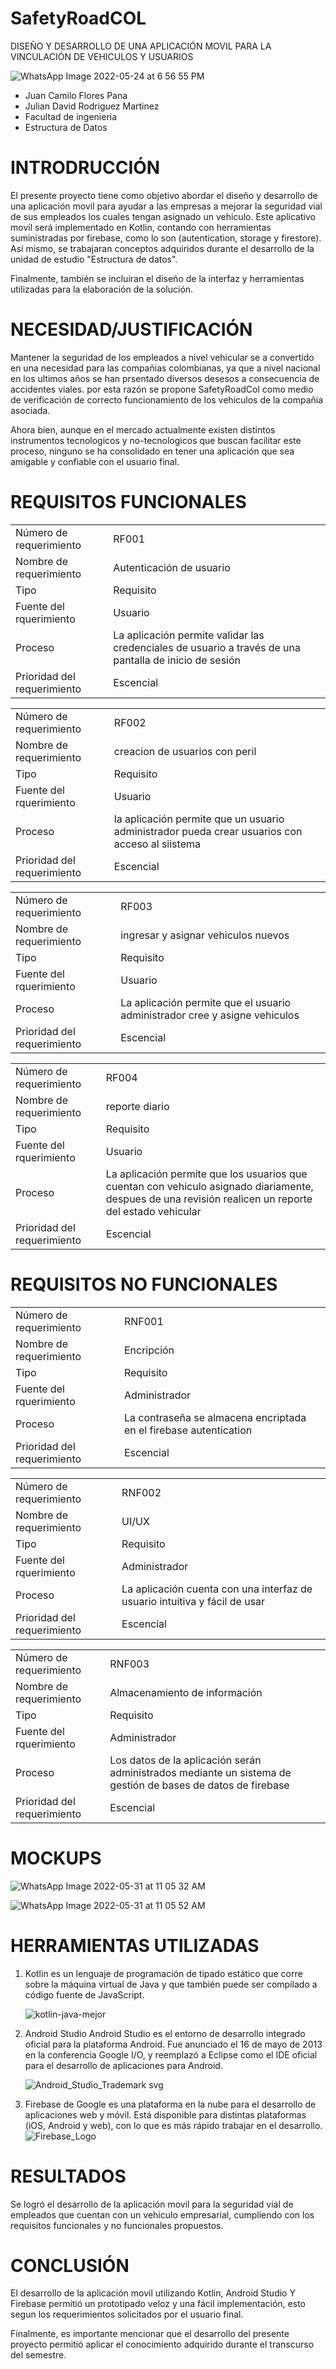 # SafetyRoadCOL
DISEÑO Y DESARROLLO DE UNA APLICACIÓN MOVIL PARA LA VINCULACIÓN DE VEHICULOS Y USUARIOS

![WhatsApp Image 2022-05-24 at 6 56 55 PM](https://user-images.githubusercontent.com/98990742/171300001-1ae00126-2850-42a8-b582-d9afa4f9dbc1.jpeg)


- Juan Camilo Flores Pana
- Julian David Rodriguez Martinez
- Facultad de ingenieria
- Estructura de Datos

# INTRODRUCCIÓN
El presente proyecto tiene como objetivo abordar el diseño y desarrollo de una aplicación movil para ayudar a las empresas a mejorar la seguridad vial de sus empleados los cuales tengan asignado un vehiculo.
Este aplicativo movil será implementado en Kotlin, contando con herramientas suministradas por firebase, como lo son (autentication, storage y firestore). 
Así mismo, se trabajaran conceptos adquiridos durante el desarrollo de la unidad de estudio "Estructura de datos".

Finalmente, también se incluiran el diseño de la interfaz y herramientas utilizadas para la elaboración de la solución.

# NECESIDAD/JUSTIFICACIÓN

Mantener la seguridad de los empleados a nivel vehicular se a convertido en una necesidad para las compañias colombianas, ya que a nivel nacional en los ultimos años se han prsentado diversos desesos a consecuencia de accidentes viales.
por esta razón se propone SafetyRoadCol como medio de verificación de correcto funcionamiento de los vehiculos de la compañia asociada.

Ahora bien, aunque en el mercado actualmente existen distintos instrumentos tecnologicos y no-tecnologicos que buscan facilitar este proceso, 
ninguno se ha consolidado en tener una aplicación que sea amigable y confiable con el usuario final.

# REQUISITOS FUNCIONALES
<table>
    <tr>
        <td>Número de requerimiento</td>
        <td>RF001</td>
    </tr>
   <tr>
        <td>Nombre de requerimiento</td>
        <td>Autenticación de usuario</td>
    </tr>
    <tr>
        <td>Tipo</td>
        <td>Requisito</td>
    </tr>
    <tr>
        <td>Fuente del rquerimiento</td>
        <td>Usuario</td>
    </tr>
    <tr>
        <td>Proceso</td>
        <td>La aplicación permite validar las credenciales 
          de usuario a través de
          una pantalla de inicio de 
          sesión</td>
    </tr>
    <tr>
        <td>Prioridad del requerimiento</td>
        <td>Escencial</td>
    </tr>
</table>

<table>
    <tr>
        <td>Número de requerimiento</td>
        <td>RF002</td>
    </tr>
   <tr>
        <td>Nombre de requerimiento</td>
        <td>creacion de usuarios con peril</td>
    </tr>
    <tr>
        <td>Tipo</td>
        <td>Requisito</td>
    </tr>
    <tr>
        <td>Fuente del rquerimiento</td>
        <td>Usuario</td>
    </tr>
    <tr>
        <td>Proceso</td>
        <td>la aplicación permite que un usuario administrador pueda crear usuarios con acceso al siistema</td>
    </tr>
    <tr>
        <td>Prioridad del requerimiento</td>
        <td>Escencial</td>
    </tr>
</table>

<table>
    <tr>
        <td>Número de requerimiento</td>
        <td>RF003</td>
    </tr>
   <tr>
        <td>Nombre de requerimiento</td>
        <td>ingresar y asignar vehiculos nuevos</td>
    </tr>
    <tr>
        <td>Tipo</td>
        <td>Requisito</td>
    </tr>
    <tr>
        <td>Fuente del rquerimiento</td>
        <td>Usuario</td>
    </tr>
    <tr>
        <td>Proceso</td>
        <td>La aplicación permite que el usuario administrador cree y asigne vehiculos</td>
    </tr>
    <tr>
        <td>Prioridad del requerimiento</td>
        <td>Escencial</td>
    </tr>
</table>

<table>
    <tr>
        <td>Número de requerimiento</td>
        <td>RF004</td>
    </tr>
   <tr>
        <td>Nombre de requerimiento</td>
        <td>reporte diario</td>
    </tr>
    <tr>
        <td>Tipo</td>
        <td>Requisito</td>
    </tr>
    <tr>
        <td>Fuente del rquerimiento</td>
        <td>Usuario</td>
    </tr>
    <tr>
        <td>Proceso</td>
        <td>La aplicación permite que los usuarios que cuentan con vehiculo asignado diariamente, despues de una revisión realicen un reporte del estado vehicular</td>
    </tr>
    <tr>
        <td>Prioridad del requerimiento</td>
        <td>Escencial</td>
    </tr>
</table>


# REQUISITOS NO FUNCIONALES

<table>
    <tr>
        <td>Número de requerimiento</td>
        <td>RNF001</td>
    </tr>
   <tr>
        <td>Nombre de requerimiento</td>
        <td>Encripción</td>
    </tr>
    <tr>
        <td>Tipo</td>
        <td>Requisito</td>
    </tr>
    <tr>
        <td>Fuente del rquerimiento</td>
        <td>Administrador</td>
    </tr>
    <tr>
        <td>Proceso</td>
        <td>La contraseña se almacena encriptada en el firebase autentication</td>
    </tr>
    <tr>
        <td>Prioridad del requerimiento</td>
        <td>Escencial</td>
    </tr>
</table>

<table>
    <tr>
        <td>Número de requerimiento</td>
        <td>RNF002</td>
    </tr>
   <tr>
        <td>Nombre de requerimiento</td>
        <td>UI/UX</td>
    </tr>
    <tr>
        <td>Tipo</td>
        <td>Requisito</td>
    </tr>
    <tr>
        <td>Fuente del rquerimiento</td>
        <td>Administrador</td>
    </tr>
    <tr>
        <td>Proceso</td>
        <td>La aplicación cuenta con una interfaz de usuario intuitiva y fácil de usar</td>
    </tr>
    <tr>
        <td>Prioridad del requerimiento</td>
        <td>Escencial</td>
    </tr>
</table>

<table>
    <tr>
        <td>Número de requerimiento</td>
        <td>RNF003</td>
    </tr>
   <tr>
        <td>Nombre de requerimiento</td>
        <td>Almacenamiento de información</td>
    </tr>
    <tr>
        <td>Tipo</td>
        <td>Requisito</td>
    </tr>
    <tr>
        <td>Fuente del rquerimiento</td>
        <td>Administrador</td>
    </tr>
    <tr>
        <td>Proceso</td>
        <td>Los datos de la aplicación serán administrados mediante un sistema de gestión de bases de datos de firebase</td>
    </tr>
    <tr>
        <td>Prioridad del requerimiento</td>
        <td>Escencial</td>
    </tr>
</table>

# MOCKUPS

![WhatsApp Image 2022-05-31 at 11 05 32 AM](https://user-images.githubusercontent.com/98990742/171300929-755462e2-9119-4ff4-ad0a-e4981a29dab6.jpeg)

![WhatsApp Image 2022-05-31 at 11 05 52 AM](https://user-images.githubusercontent.com/98990742/171300932-4e5c29a5-28f9-4ef3-8723-81de1001a34f.jpeg)

# HERRAMIENTAS UTILIZADAS

1. 
   Kotlin es un lenguaje de programación de tipado estático que corre sobre la máquina virtual de Java
   y que también puede ser compilado a código fuente de JavaScript.
   
   ![kotlin-java-mejor](https://user-images.githubusercontent.com/98990742/171299359-b650a707-fee3-4a1f-8713-b78580aef010.png)

2. Android Studio
   Android Studio es el entorno de desarrollo integrado oficial para la plataforma Android. 
   Fue anunciado el 16 de mayo de 2013 en la conferencia Google I/O, 
   y reemplazó a Eclipse como el IDE oficial para el desarrollo de aplicaciones para Android. 
   
   ![Android_Studio_Trademark svg](https://user-images.githubusercontent.com/98990742/171299441-b40da8e9-2011-4ec4-adab-133367270076.png)

3. Firebase de Google es una plataforma en la nube para el desarrollo de aplicaciones web y móvil. 
   Está disponible para distintas plataformas (iOS, Android y web), con lo que es más rápido trabajar en el desarrollo.
   ![Firebase_Logo](https://user-images.githubusercontent.com/98990742/171299487-7053ea7a-26bd-4310-8d61-49b41234a76a.png)

# RESULTADOS

Se logró el desarrollo de la aplicación movil para la seguridad vial de empleados que cuentan con un vehiculo empresarial, 
cumpliendo con los requisitos funcionales y no funcionales propuestos.


# CONCLUSIÓN

El desarrollo de la aplicación movil utilizando Kotlin, Android Studio Y Firebase permitió un prototipado veloz y una fácil implementación, 
esto segun los requerimientos solicitados por el usuario final.

Finalmente, es importante mencionar que el desarrollo del presente proyecto permitió aplicar el conocimiento adquirido durante el transcurso del semestre.

